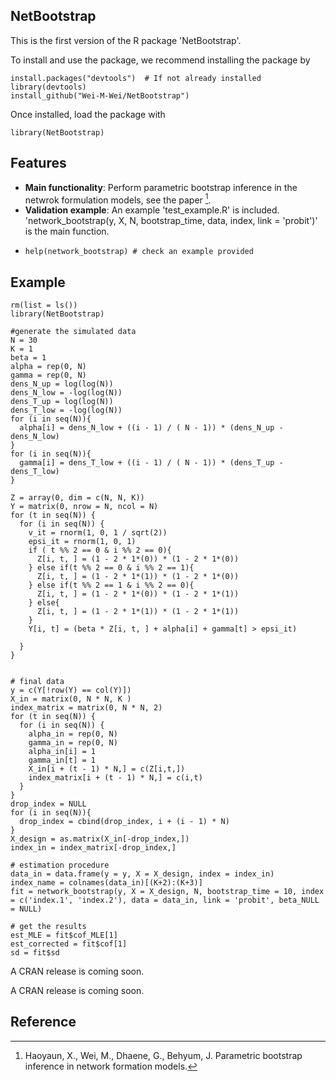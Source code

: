 ## NetBootstrap

This is the first version of the R package 'NetBootstrap'. 

To install and use the package, we recommend installing the package by
```{r }
install.packages("devtools")  # If not already installed
library(devtools)
install_github("Wei-M-Wei/NetBootstrap")
```
Once installed, load the package with
```{r }
library(NetBootstrap)
```

## Features
- **Main functionality**: Perform parametric bootstrap inference in the netwrok formulation models, see the paper [^1].
- **Validation example**: An example 'test_example.R' is included. 'network_bootstrap(y, X, N, bootstrap_time, data, index, link = 'probit')' is the main function.
- ```{r }
  help(network_bootstrap) # check an example provided
  ```

## Example
```{r }
rm(list = ls())
library(NetBootstrap)

#generate the simulated data
N = 30
K = 1
beta = 1
alpha = rep(0, N)
gamma = rep(0, N)
dens_N_up = log(log(N))
dens_N_low = -log(log(N))
dens_T_up = log(log(N))
dens_T_low = -log(log(N))
for (i in seq(N)){
  alpha[i] = dens_N_low + ((i - 1) / ( N - 1)) * (dens_N_up - dens_N_low)
}
for (i in seq(N)){
  gamma[i] = dens_T_low + ((i - 1) / ( N - 1)) * (dens_T_up - dens_T_low)
}

Z = array(0, dim = c(N, N, K))
Y = matrix(0, nrow = N, ncol = N)
for (t in seq(N)) {
  for (i in seq(N)) {
    v_it = rnorm(1, 0, 1 / sqrt(2))
    epsi_it = rnorm(1, 0, 1)
    if ( t %% 2 == 0 & i %% 2 == 0){
      Z[i, t, ] = (1 - 2 * 1*(0)) * (1 - 2 * 1*(0))
    } else if(t %% 2 == 0 & i %% 2 == 1){
      Z[i, t, ] = (1 - 2 * 1*(1)) * (1 - 2 * 1*(0))
    } else if(t %% 2 == 1 & i %% 2 == 0){
      Z[i, t, ] = (1 - 2 * 1*(0)) * (1 - 2 * 1*(1))
    } else{
      Z[i, t, ] = (1 - 2 * 1*(1)) * (1 - 2 * 1*(1))
    }
    Y[i, t] = (beta * Z[i, t, ] + alpha[i] + gamma[t] > epsi_it)

  }
}


# final data
y = c(Y[!row(Y) == col(Y)])
X_in = matrix(0, N * N, K )
index_matrix = matrix(0, N * N, 2)
for (t in seq(N)) {
  for (i in seq(N)) {
    alpha_in = rep(0, N)
    gamma_in = rep(0, N)
    alpha_in[i] = 1
    gamma_in[t] = 1
    X_in[i + (t - 1) * N,] = c(Z[i,t,])
    index_matrix[i + (t - 1) * N,] = c(i,t)
  }
}
drop_index = NULL
for (i in seq(N)){
  drop_index = cbind(drop_index, i + (i - 1) * N)
}
X_design = as.matrix(X_in[-drop_index,])
index_in = index_matrix[-drop_index,]

# estimation procedure
data_in = data.frame(y = y, X = X_design, index = index_in)
index_name = colnames(data_in)[(K+2):(K+3)]
fit = network_bootstrap(y, X = X_design, N, bootstrap_time = 10, index = c('index.1', 'index.2'), data = data_in, link = 'probit', beta_NULL = NULL)

# get the results
est_MLE = fit$cof_MLE[1]
est_corrected = fit$cof[1]
sd = fit$sd

```
A CRAN release is coming soon.

A CRAN release is coming soon.

## Reference
[^1]: Haoyaun, X., Wei, M., Dhaene, G., Behyum, J. Parametric bootstrap inference in network formation models. 
